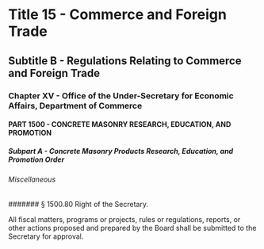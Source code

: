 
# Title 15 - Commerce and Foreign Trade
## Subtitle B - Regulations Relating to Commerce and Foreign Trade
### Chapter XV - Office of the Under-Secretary for Economic Affairs, Department of Commerce
#### PART 1500 - CONCRETE MASONRY RESEARCH, EDUCATION, AND PROMOTION
##### Subpart A - Concrete Masonry Products Research, Education, and Promotion Order
###### Miscellaneous
####### § 1500.80 Right of the Secretary.

All fiscal matters, programs or projects, rules or regulations, reports, or other actions proposed and prepared by the Board shall be submitted to the Secretary for approval.
